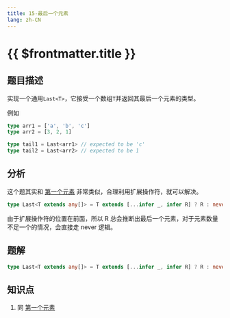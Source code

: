 ```yaml
---
title: 15-最后一个元素
lang: zh-CN
---
```


# {{ $frontmatter.title }}

## 题目描述

实现一个通用`Last<T>`，它接受一个数组`T`并返回其最后一个元素的类型。

例如

```ts
type arr1 = ['a', 'b', 'c']
type arr2 = [3, 2, 1]

type tail1 = Last<arr1> // expected to be 'c'
type tail2 = Last<arr2> // expected to be 1
```

## 分析

这个题其实和 [第一个元素](/easy/14-%E7%AC%AC%E4%B8%80%E4%B8%AA%E5%85%83%E7%B4%A0.md) 非常类似，合理利用扩展操作符，就可以解决。

```ts
type Last<T extends any[]> = T extends [...infer _, infer R] ? R : never;
```

由于扩展操作符的位置在前面，所以 R 总会推断出最后一个元素，对于元素数量不足一个的情况，会直接走 never 逻辑。

## 题解

```ts
type Last<T extends any[]> = T extends [...infer _, infer R] ? R : never;
```

## 知识点

1. 同 [第一个元素](/easy/14-%E7%AC%AC%E4%B8%80%E4%B8%AA%E5%85%83%E7%B4%A0.md)